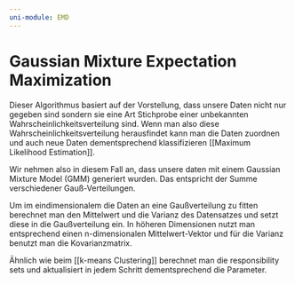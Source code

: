 ```yaml
---
uni-module: EMD
---
```

# Gaussian Mixture Expectation Maximization

Dieser Algorithmus basiert auf der Vorstellung, dass unsere Daten nicht nur gegeben sind sondern sie eine Art Stichprobe einer unbekannten Wahrscheinlichkeitsverteilung sind. Wenn man also diese Wahrscheinlichkeitsverteilung herausfindet kann man die Daten zuordnen und auch neue Daten dementsprechend klassifizieren [[Maximum Likelihood Estimation]].

Wir nehmen also in diesem Fall an, dass unsere daten mit einem Gaussian Mixture Model (GMM) generiert wurden. Das entspricht der Summe verschiedener Gauß-Verteilungen.

Um im eindimensionalem die Daten an eine Gaußverteilung zu fitten berechnet man den Mittelwert und die Varianz des Datensatzes und setzt diese in die Gaußverteilung ein. In höheren Dimensionen nutzt man entsprechend einen n-dimensionalen Mittelwert-Vektor und für die Varianz benutzt man die Kovarianzmatrix.

Ähnlich wie beim [[k-means Clustering]] berechnet man die responsibility sets und aktualisiert in jedem Schritt dementsprechend die Parameter.
